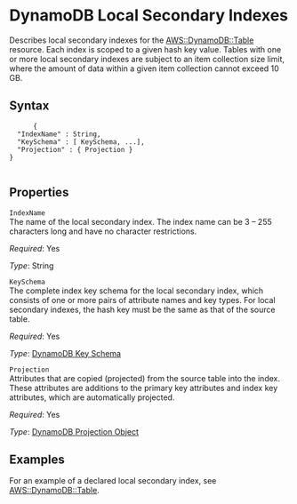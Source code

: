 DynamoDB Local Secondary Indexes
================================

Describes local secondary indexes for the [AWS::DynamoDB::Table](aws-resource-dynamodb-table.html "AWS::DynamoDB::Table") resource. Each index is scoped to a given hash key value. Tables with one or more local secondary indexes are subject to an item collection size limit, where the amount of data within a given item collection cannot exceed 10 GB.

Syntax
------

``` {.programlisting}
      {
  "IndexName" : String,
  "KeySchema" : [ KeySchema, ...],                           
  "Projection" : { Projection }
}
    
```

Properties
----------

 `IndexName`   
The name of the local secondary index. The index name can be 3 – 255 characters long and have no character restrictions.

*Required*: Yes

*Type*: String

 `KeySchema`   
The complete index key schema for the local secondary index, which consists of one or more pairs of attribute names and key types. For local secondary indexes, the hash key must be the same as that of the source table.

*Required*: Yes

*Type*: [DynamoDB Key Schema](aws-properties-dynamodb-keyschema.html "DynamoDB Key Schema")

 `Projection`   
Attributes that are copied (projected) from the source table into the index. These attributes are additions to the primary key attributes and index key attributes, which are automatically projected.

*Required*: Yes

*Type*: [DynamoDB Projection Object](aws-properties-dynamodb-projectionobject.html "DynamoDB Projection Object")

Examples
--------

For an example of a declared local secondary index, see [AWS::DynamoDB::Table](aws-resource-dynamodb-table.html "AWS::DynamoDB::Table").

